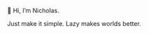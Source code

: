 👋 Hi, I’m Nicholas.

Just make it simple. Lazy makes worlds better. 



<!---
nicholas-x97/nicholas-x97 is a ✨ special ✨ repository because its `README.md` (this file) appears on your GitHub profile.
You can click the Preview link to take a look at your changes.
--->

